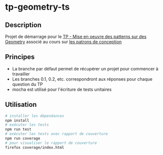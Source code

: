 # tp-geometry-ts

## Description

Projet de démarrage pour le [TP - Mise en oeuvre des patterns sur des Geometry](https://mborne.github.io/cours-patron-conception/annexe/tp-geometry-ts/index.html) associé au cours sur [les patrons de conception](https://mborne.github.io/cours-patron-conception/)

## Principes

* La branche par défaut permet de récupérer un projet pour commencer à travailler
* Les branches 0.1, 0.2, etc. correspondront aux réponses pour chaque question du TP
* mocha est utilisé pour l'écriture de tests unitaires

## Utilisation

```bash
# installer les dépendances
npm install
# exécuter les tests
npm run test
# exécuter les tests avec rapport de couverture
npm run coverage
# pour visualiser le rapport de couverture
firefox coverage/index.html
```
